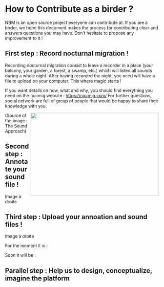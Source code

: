 # How to Contribute as a birder ? # 

NBM is an open source project everyone can contribute at. 
If you are a birder, we hope this document makes the process for contributing clear and answers questions you may have. 
Don't hesitate to propose any improvement to it ! 

## First step : Record nocturnal migration ! ##

Recording nocturnal migration consist to leave a recorder in a place (your balcony, your garden, a forest, a swamp, etc.) which will listen all sounds during a whole night. 
After having recorded the night, you need will have a file to upload on your computer. 
This where magic starts ! 

If you want details on how, what and why, you should find everything you need on the nocmig website : https://nocmig.com/
For further questions, social network are full of group of people that would be happy to share their knowledge with you. 

<img align= "right" width="420" height="270" src="/uploads/ed9fdd4398a8f82d268dd4abd66831ea/Recording_setting.jpg">
(Source of the image : The Sound Approach)

## Second step : Annotate your sound file ! ## 

Image à droite 

## Third step : Upload your annoation and sound files ! ##

Image à droite 

For the moment it is : 

Soon it will be : 

## Parallel step : Help us to design, conceptualize, imagine the platform ## 





